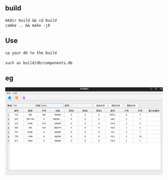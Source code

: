## build
```
mkdir build && cd build
camke .. && make -j8
```

## Use
```
cp your db to the build

such as build/db/components.db

```

## eg

![](png/test.png)
